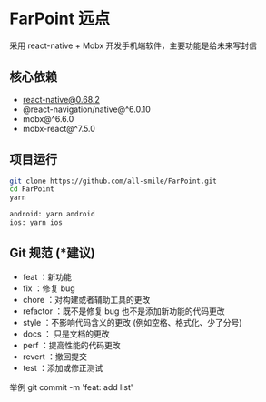 # FarPoint 远点
采用 react-native + Mobx 开发手机端软件，主要功能是给未来写封信

## 核心依赖
- react-native@0.68.2
- @react-navigation/native@^6.0.10
- mobx@^6.6.0
- mobx-react@^7.5.0

## 项目运行
```bash
git clone https://github.com/all-smile/FarPoint.git
cd FarPoint
yarn

android: yarn android
ios: yarn ios
```


## Git 规范 (*建议)
- feat ：新功能
- fix ：修复 bug
- chore ：对构建或者辅助工具的更改
- refactor ：既不是修复 bug 也不是添加新功能的代码更改
- style ：不影响代码含义的更改 (例如空格、格式化、少了分号)
- docs ： 只是文档的更改
- perf ：提高性能的代码更改
- revert ：撤回提交
- test ：添加或修正测试

举例
git commit -m 'feat: add list'